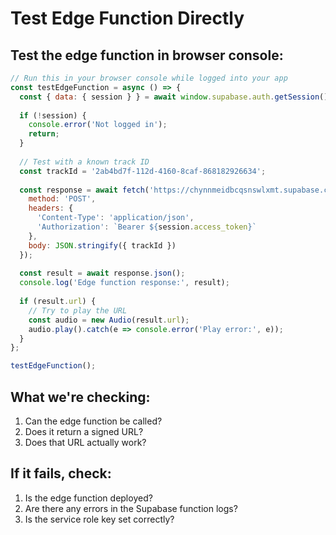 # Test Edge Function Directly

## Test the edge function in browser console:

```javascript
// Run this in your browser console while logged into your app
const testEdgeFunction = async () => {
  const { data: { session } } = await window.supabase.auth.getSession();
  
  if (!session) {
    console.error('Not logged in');
    return;
  }
  
  // Test with a known track ID
  const trackId = '2ab4bd7f-112d-4160-8caf-868182926634';
  
  const response = await fetch('https://chynnmeidbcqsnswlxmt.supabase.co/functions/v1/get-track-url', {
    method: 'POST',
    headers: {
      'Content-Type': 'application/json',
      'Authorization': `Bearer ${session.access_token}`
    },
    body: JSON.stringify({ trackId })
  });
  
  const result = await response.json();
  console.log('Edge function response:', result);
  
  if (result.url) {
    // Try to play the URL
    const audio = new Audio(result.url);
    audio.play().catch(e => console.error('Play error:', e));
  }
};

testEdgeFunction();
```

## What we're checking:
1. Can the edge function be called?
2. Does it return a signed URL?
3. Does that URL actually work?

## If it fails, check:
1. Is the edge function deployed?
2. Are there any errors in the Supabase function logs?
3. Is the service role key set correctly?